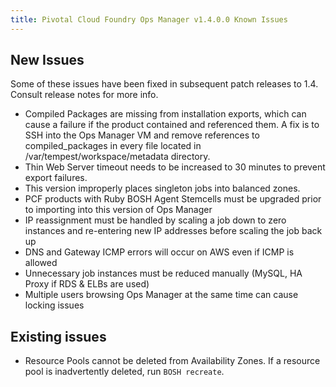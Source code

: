```yaml
---
title: Pivotal Cloud Foundry Ops Manager v1.4.0.0 Known Issues
---
```


## New Issues

Some of these issues have been fixed in subsequent patch releases to 1.4. Consult release notes for more info.

* Compiled Packages are missing from installation exports, which can cause a failure if the product contained and referenced them. A fix is to SSH into the Ops Manager VM and remove references to compiled_packages in every file located in /var/tempest/workspace/metadata directory.
* Thin Web Server timeout needs to be increased to 30 minutes to prevent export failures.
* This version improperly places singleton jobs into balanced zones.
* PCF products with Ruby BOSH Agent Stemcells must be upgraded prior to importing into this version of Ops Manager
* IP reassignment must be handled by scaling a job down to zero instances and re-entering new IP addresses before scaling the job back up
* DNS and Gateway ICMP errors will occur on AWS even if ICMP is allowed
* Unnecessary job instances must be reduced manually (MySQL, HA Proxy if RDS & ELBs are used)
* Multiple users browsing Ops Manager at the same time can cause locking issues

## Existing issues

* Resource Pools cannot be deleted from Availability Zones. If a resource pool is inadvertently deleted, run `BOSH recreate`.

